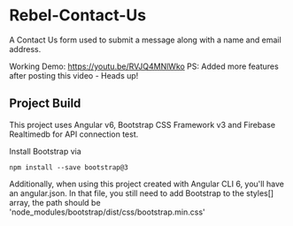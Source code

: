 # Rebel-Contact-Us
A Contact Us form used to submit a message along with a name and email address.

Working Demo: https://youtu.be/RVJQ4MNlWko
PS: Added more features after posting this video - Heads up!


## Project Build
This project uses Angular v6, Bootstrap CSS Framework v3 and Firebase Realtimedb for API connection test.

Install Bootstrap via 
```
npm install --save bootstrap@3
```
Additionally, when using this project created with Angular CLI 6, you'll have an angular.json. In that file, you still need to add Bootstrap to the styles[]  array, the path should be 'node_modules/bootstrap/dist/css/bootstrap.min.css'
